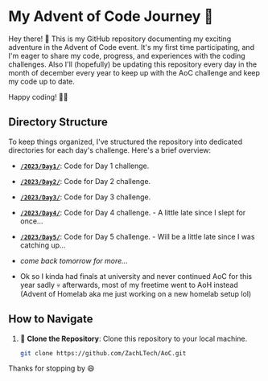 # My Advent of Code Journey 🎄

Hey there! 👋 This is my GitHub repository documenting my exciting adventure in the Advent of Code event. It's my first time participating, and I'm eager to share my code, progress, and experiences with the coding challenges. Also I'll (hopefully) be updating this repository every day in the month of december every year to keep up with the AoC challenge and keep my code up to date.

Happy coding! 🚀🎅

## Directory Structure

To keep things organized, I've structured the repository into dedicated directories for each day's challenge. Here's a brief overview:

- [**`/2023/Day1/`**](https://github.com/ZachLTech/AoC/tree/main/2023/Day1): Code for Day 1 challenge.
- [**`/2023/Day2/`**](https://github.com/ZachLTech/AoC/tree/main/2023/Day2): Code for Day 2 challenge.
- [**`/2023/Day3/`**](https://github.com/ZachLTech/AoC/tree/main/2023/Day3): Code for Day 3 challenge.
- [**`/2023/Day4/`**](https://github.com/ZachLTech/AoC/tree/main/2023/Day4): Code for Day 4 challenge. - A little late since I slept for once...
- [**`/2023/Day5/`**](https://github.com/ZachLTech/AoC/tree/main/2023/Day5): Code for Day 5 challenge. - Will be a little late since I was catching up...
- *come back tomorrow for more...*

- Ok so I kinda had finals at university and never continued AoC for this year sadly 💀 afterwards, most of my freetime went to AoH instead (Advent of Homelab aka me just working on a new homelab setup lol) 

## How to Navigate

1. 🚀 **Clone the Repository**: Clone this repository to your local machine.

   ```bash
   git clone https://github.com/ZachLTech/AoC.git
   ```

Thanks for stopping by 😄 
